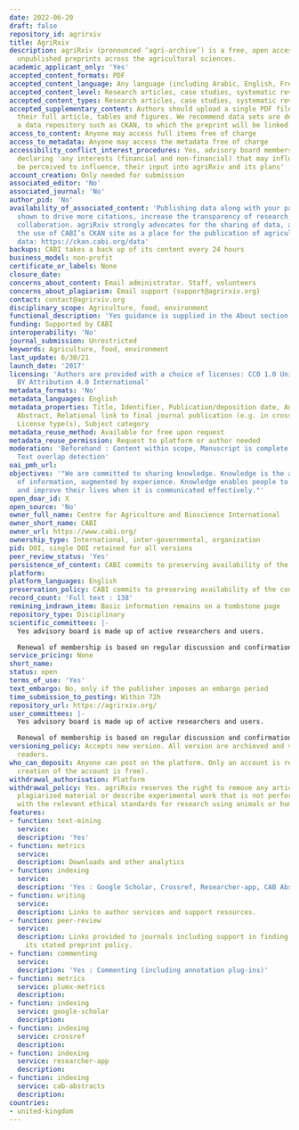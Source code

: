 ```yaml
---
date: 2022-06-20
draft: false
repository_id: agrirxiv
title: AgriRxiv
description: agriRxiv (pronounced ‘agri-archive’) is a free, open access source of
  unpublished preprints across the agricultural sciences.
academic_applicant_only: 'Yes'
accepted_content_formats: PDF
accepted_content_language: Any language (including Arabic, English, French, Indonesian)
accepted_content_level: Research articles, case studies, systematic reviews
accepted_content_types: Research articles, case studies, systematic reviews
accepted_supplementary_content: Authors should upload a single PDF file including
  their full article, tables and figures. We recommend data sets are deposited into
  a data repository such as CKAN, to which the preprint will be linked.
access_to_content: Anyone may access full items free of charge
access_to_metadata: Anyone may access the metadata free of charge
accessibility_conflict_interest_procedures: Yes, advisory board members commit to
  declaring 'any interests (financial and non-financial) that may influence, or may
  be perceived to influence, their input into agriRxiv and its plans'
account_creation: Only needed for submission
associated_editor: 'No'
associated_journal: 'No'
author_pid: 'No'
availability_of_associated_content: 'Publishing data along with your paper has been
  shown to drive more citations, increase the transparency of research, and support
  collaboration. agriRxiv strongly advocates for the sharing of data, and supports
  the use of CABI’s CKAN site as a place for the publication of agricultural and environmental
  data: https://ckan.cabi.org/data'
backups: CABI takes a back up of its content every 24 hours
business_model: non-profit
certificate_or_labels: None
closure_date:
concerns_about_content: Email administrator. Staff, volunteers
concerns_about_plagiarism: Email support (support@agrirxiv.org)
contact: contact@agrirxiv.org
disciplinary_scope: Agriculture, food, environment
functional_description: 'Yes guidance is supplied in the About section : https://agrirxiv.org/about/'
funding: Supported by CABI
interoperability: 'No'
journal_submission: Unrestricted
keywords: Agriculture, food, environment
last_update: 6/30/21
launch_date: '2017'
licensing: 'Authors are provided with a choice of licenses: CC0 1.0 Universal, CC
  BY Attribution 4.0 International'
metadata_formats: 'No'
metadata_languages: English
metadata_properties: Title, Identifier, Publication/deposition date, Author name(s),
  Abstract, Relational link to final journal publication (e.g. in crossref metadata),
  License type(s), Subject category
metadata_reuse_method: Available for free upon request
metadata_reuse_permission: Request to platform or author needed
moderation: 'Beforehand : Content within scope, Manuscript is complete (methods, references),
  Text overlap detection'
oai_pmh_url:
objectives: '"We are committed to sharing knowledge. Knowledge is the application
  of information, augmented by experience. Knowledge enables people to support themselves
  and improve their lives when it is communicated effectively."'
open_doar_id: X
open_source: 'No'
owner_full_name: Centre for Agriculture and Bioscience International
owner_short_name: CABI
owner_url: https://www.cabi.org/
ownership_type: International, inter-governmental, organization
pid: DOI, single DOI retained for all versions
peer_review_status: 'Yes'
persistence_of_content: CABI commits to preserving availability of the content
platform:
platform_languages: English
preservation_policy: CABI commits to preserving availability of the content
record_count: 'Full text : 138'
remining_indrawn_item: Basic information remains on a tombstone page
repository_type: Disciplinary
scientific_committees: |-
  Yes advisory board is made up of active researchers and users.

  Renewal of membership is based on regular discussion and confirmation of commitment
service_pricing: None
short_name:
status: open
terms_of_use: 'Yes'
text_embargo: No, only if the publisher imposes an embargo period
time_submission_to_posting: Within 72h
repository_url: https://agrirxiv.org/
user_committees: |-
  Yes advisory board is made up of active researchers and users.

  Renewal of membership is based on regular discussion and confirmation of commitment
versioning_policy: Accepts new version. All version are archieved and visible for
  readers.
who_can_deposit: Anyone can post on the platform. Only an account is required ( The
  creation of the account is free).
withdrawal_authorisation: Platform
withdrawal_policy: Yes. agriRxiv reserves the right to remove any articles that contain
  plagiarized material or describe experimental work that is not performed in accordance
  with the relevant ethical standards for research using animals or human subjects
features:
- function: text-mining
  service:
  description: 'Yes'
- function: metrics
  service:
  description: Downloads and other analytics
- function: indexing
  service:
  description: 'Yes : Google Scholar, Crossref, Researcher-app, CAB Abstracts'
- function: writing
  service:
  description: Links to author services and support resources.
- function: peer-review
  service:
  description: Links provided to journals including support in finding a journal and
    its stated preprint policy.
- function: commenting
  service:
  description: 'Yes : Commenting (including annotation plug-ins)'
- function: metrics
  service: plumx-metrics
  description:
- function: indexing
  service: google-scholar
  description:
- function: indexing
  service: crossref
  description:
- function: indexing
  service: researcher-app
  description:
- function: indexing
  service: cab-abstracts
  description:
countries:
- united-kingdom
---
```



